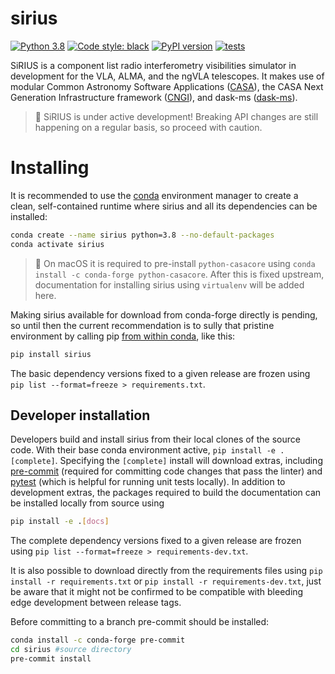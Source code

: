 # sirius

[![Python 3.8](https://img.shields.io/badge/python-3.8-blue.svg)](https://www.python.org/downloads/release/python-380/)
[![Code style: black](https://img.shields.io/badge/code%20style-black-000000.svg)](https://github.com/psf/black)
[![PyPI version](https://badge.fury.io/py/sirius.svg)](https://badge.fury.io/py/sirius)
[![tests](https://github.com/casangi/sirius/actions/workflows/python-testing.yml/badge.svg?branch=main)](https://github.com/casangi/sirius/actions/workflows/python-testing.yml)

SiRIUS is a component list radio interferometry visibilities simulator in development for the VLA, ALMA, and the ngVLA telescopes. It makes use of modular Common Astronomy Software Applications ([CASA](https://casa.nrao.edu/)), the CASA Next Generation Infrastructure framework ([CNGI](https://github.com/casangi/cngi_prototype)), and dask-ms ([dask-ms](https://github.com/ratt-ru/dask-ms)).

> 📝 SiRIUS is under active development! Breaking API changes are still happening on a regular basis, so proceed with caution.

# Installing
It is recommended to use the [conda](https://docs.conda.io/projects/conda/en/latest/) environment manager to create a clean, self-contained runtime where sirius and all its dependencies can be installed:
```sh
conda create --name sirius python=3.8 --no-default-packages
conda activate sirius

```
> 📝 On macOS it is required to pre-install `python-casacore` using `conda install -c conda-forge python-casacore`. After this is fixed upstream, documentation for installing sirius using `virtualenv` will be added here.

Making sirius available for download from conda-forge directly is pending, so until then the current recommendation is to sully that pristine environment by calling pip [from within conda](https://www.anaconda.com/blog/using-pip-in-a-conda-environment), like this:
```sh
pip install sirius
```
The basic dependency versions fixed to a given release are frozen using `pip list --format=freeze > requirements.txt`.

## Developer installation

Developers build and install sirius from their local clones of the source code. With their base conda environment active,
`pip install -e .[complete]`. Specifying the `[complete]` install will download extras, including [pre-commit](https://pre-commit.com/) (required for committing code changes that pass the linter) and [pytest](https://docs.pytest.org/en/7.1.x/) (which is helpful for running unit tests locally).
In addition to development extras, the packages required to build the documentation can be installed locally from source using
```sh
pip install -e .[docs]
```
The complete dependency versions fixed to a given release are frozen using `pip list --format=freeze > requirements-dev.txt`.

It is also possible to download directly from the requirements files using `pip install -r requirements.txt` or `pip install -r requirements-dev.txt`, just be aware that it might not be confirmed to be compatible with bleeding edge development between release tags.

Before committing to a branch pre-commit should be installed:
```sh
conda install -c conda-forge pre-commit
cd sirius #source directory
pre-commit install
```
